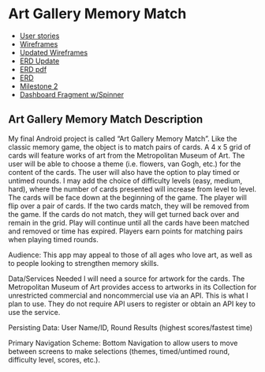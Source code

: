 # Art Gallery Memory Match

* [User stories](docs/user-stories.md)
* [Wireframes](docs/wireframes.md)
* [Updated Wireframes](docs/wireframes-updated.pdf)
* [ERD Update](docs/memory-match-erd-update.pdf)   
* [ERD pdf](docs/memory-match-erd.pdf)  
* [ERD](docs/erd.md)
* [Milestone 2](docs/milestone-2.md)
* [Dashboard Fragment w/Spinner](docs/dashboard-fragment.PNG)


## Art Gallery Memory Match Description


My final Android project is called “Art Gallery Memory Match”.  Like the classic memory game, the object is to match pairs of cards. A 4 x 5 grid of cards will feature works of art from the Metropolitan Museum of Art. The user will be able to choose a theme (i.e. flowers, van Gogh, etc.) for the content of the cards. The user will also have the option to play timed or untimed rounds.  I may add the choice of difficulty levels (easy, medium, hard), where the number of cards presented will increase from level to level.
The cards will be face down at the beginning of the game. The player will flip over a pair of cards.  If the two cards match, they will be removed from the game.  If the cards do not match, they will get turned back over and remain in the grid.  Play will continue until all the cards have been matched and removed or time has expired.  Players earn points for matching pairs when playing timed rounds.

Audience: This app may appeal to those of all ages who love art, as well as to people looking to strengthen memory skills.

Data/Services Needed 
I will need a source for artwork for the cards.  The Metropolitan Museum of Art provides access to artworks in its Collection for unrestricted commercial and noncommercial use via an API. This is what I plan to use. They do not require API users to register or obtain an API key to use the service. 

Persisting Data: User Name/ID, Round Results (highest scores/fastest time)

Primary Navigation Scheme: Bottom Navigation to allow users to move between screens to make selections (themes, timed/untimed round, difficulty level, scores, etc.).
